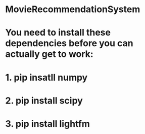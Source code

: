 # MovieRecommendationSystem

# You need to install these dependencies before you can actually get to work:
# 1. pip insatll numpy
# 2. pip install scipy
# 3. pip install lightfm
